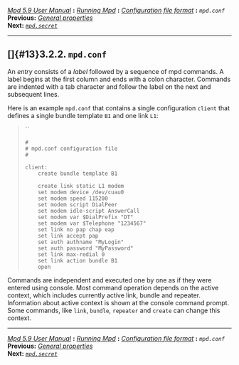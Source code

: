 [*Mpd 5.9 User Manual*](README.md) **:** [*Running Mpd*](mpd9.md) **:**
[*Configuration file format*](mpd11.md) **:** *`mpd.conf`*\
**Previous:** [*General properties*](mpd12.md)\
**Next:** [*`mpd.secret`*](mpd14.md)

------------------------------------------------------------------------

## []{#13}3.2.2. `mpd.conf`

An *entry* consists of a *label* followed by a sequence of mpd commands.
A label begins at the first column and ends with a colon character.
Commands are indented with a tab character and follow the label on the
next and subsequent lines.

Here is an example `mpd.conf` that contains a single configuration
`client` that defines a single bundle template `B1` and one link `L1`:

> ``
>
>     #
>     # mpd.conf configuration file
>     #
>
>     client:
>         create bundle template B1
>
>         create link static L1 modem
>         set modem device /dev/cuau0
>         set modem speed 115200
>         set modem script DialPeer
>         set modem idle-script AnswerCall
>         set modem var $DialPrefix "DT"
>         set modem var $Telephone "1234567"
>         set link no pap chap eap
>         set link accept pap
>         set auth authname "MyLogin"
>         set auth password "MyPassword"
>         set link max-redial 0
>         set link action bundle B1
>         open

Commands are independent and executed one by one as if they were entered
using console. Most command operation depends on the active context,
which includes currently active link, bundle and repeater. Information
about active context is shown at the console command prompt. Some
commands, like `link`, `bundle`, `repeater` and `create` can change this
context.

------------------------------------------------------------------------

[*Mpd 5.9 User Manual*](README.md) **:** [*Running Mpd*](mpd9.md) **:**
[*Configuration file format*](mpd11.md) **:** *`mpd.conf`*\
**Previous:** [*General properties*](mpd12.md)\
**Next:** [*`mpd.secret`*](mpd14.md)
